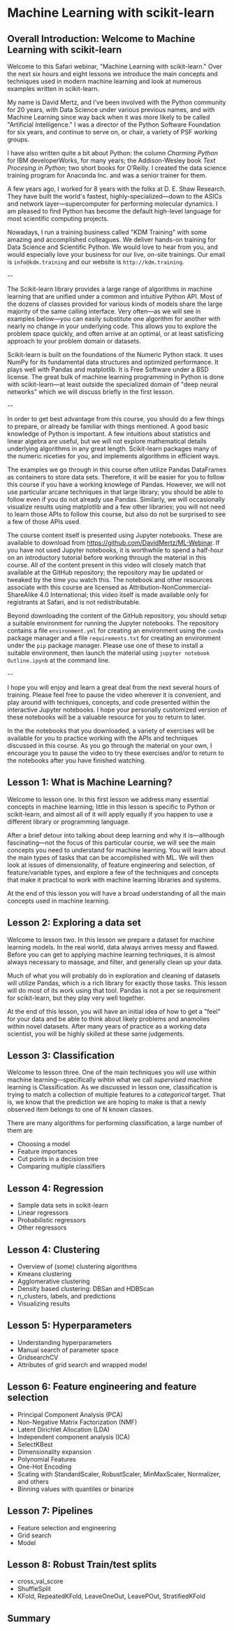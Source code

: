 
# Machine Learning with scikit-learn

## Overall Introduction: Welcome to Machine Learning with scikit-learn

Welcome to this Safari webinar, "Machine Learning with scikit-learn."  Over the next six hours and eight lessons we introduce the main concepts and techniques used in modern machine learning and look at numerous examples written in scikit-learn.

My name is David Mertz, and I’ve been involved with the Python community for 20 years, with Data Science under various previous names, and with Machine Learning since way back when it was more likely to be called "Artificial Intelligence."  I was a director of the Python Software Foundation for six years, and continue to serve on, or chair, a variety of PSF working groups.

I have also written quite a bit about Python: the column _Charming Python_ for IBM developerWorks, for many years; the Addison-Wesley book _Text Procesing in Python_; two short books for O’Reilly.  I created the data science training program for Anaconda Inc. and was a senior trainer for them.

A few years ago, I worked for 8 years with the folks at D. E. Shaw Research.  They have built the world's fastest, highly-specialized—down to the ASICs and network layer—supercomputer for performing molecular dynamics. I am pleased to find Python has become the default high-level language for most scientific computing projects.

Nowadays, I run a training business called "KDM Training" with some amazing and accomplished colleagues. We deliver hands-on training for Data Science and Scientific Python.  We would love to hear from you, and would especially love your business for our live, on-site trainings.  Our email is `info@kdm.training` and our website is `http://kdm.training`.

--

The Scikit-learn library provides a large range of algorithms in machine learning that are unified under a common and intuitive Python API. Most of the dozens of classes provided for various kinds of models share the large majority of the same calling interface. Very often—as we will see in examples below—you can easily substitute one algorithm for another with nearly no change in your underlying code. This allows you to explore the problem space quickly, and often arrive at an optimal, or at least satisficing approach to your problem domain or datasets.

Scikit-learn is built on the foundations of the Numeric Python stack.  It uses NumPy for its fundamental data structures and optimized performance.  It plays well with Pandas and matplotlib.  It is Free Software under a BSD license.  The great bulk of machine learning programming in Python is done with scikit-learn—at least outside the specialized domain of "deep neural networks" which we will discuss briefly in the first lesson.

--

In order to get best advantage from this course, you should do a few things to prepare, or already be familiar with things mentioned.  A good basic knowledge of Python is important.  A few intuitions about statistics and linear algebra are useful, but we will not explore mathematical details underlying algorithms in any great length.  Scikit-learn packages many of the numeric niceties for you, and implements algorithms in efficient ways.

The examples we go through in this course often utilize Pandas DataFrames as containers to store data sets.  Therefore, it will be easier for you to follow this course if you have a working knowlege of Pandas.  However, we will not use particular arcane techniques in that large library; you should be able to follow even if you do not already use Pandas.  Similarly, we will occasionally visualize results using matplotlib and a few other libraries; you will not need to learn those APIs to follow this course, but also do not be surprised to see a few of those APIs used.

The course content itself is presented using Jupyter notebooks.  These are available to download from https://github.com/DavidMertz/ML-Webinar.  If you have not used Jupyter notebooks, it is worthwhile to spend a half-hour on an introductory tutorial before working through the material in this course.  All of the content present in this video will closely match that available at the GitHub repository; the repository may be updated or tweaked by the time you watch this.  The notebook and other resources associate with this course are licensed as Attribution-NonCommercial-ShareAlike 4.0 International; this video itself is made available only for registrants at Safari, and is not redistributable.

Beyond downloading the content of the GitHub repository, you should setup a suitable environment for running the Jupyter notebooks.  The repository contains a file `environment.yml` for creating an environment using the `conda` package manager and a file `requirements.txt` for creating an environment under the `pip` package manager.  Please use one of these to install a suitable environment, then launch the material using `jupyter notebook Outline.ipynb` at the command line.

--

I hope you will enjoy and learn a great deal from the next several hours of training.  Please feel free to pause the video wherever it is convenient, and play around with techniques, concepts, and code presented within the interactive Jupyter notebooks.  I hope your personally customized version of these notebooks will be a valuable resource for you to return to later.

In the the notebooks that you downloaded, a variety of exercises will be available for you to practice working with the APIs and techniques discussed in this course.  As you go through the material on your own, I encourage you to pause the video to try these exercises and/or to return to the notebooks after you have finished watching.


## Lesson 1: What is Machine Learning?

Welcome to lesson one.  In this first lesson we address many essential concepts in machine learning; little in this lesson is specific to Python or scikit-learn, and almost all of it will apply equally if you happen to use a different library or programming language.

After a brief detour into talking about deep learning and why it is—although fascinating—not the focus of this particular course, we will see the main concepts you need to understand for machine learning.  You will learn about the main types of tasks that can be accomplished with ML.  We will then look at issues of dimensionality, of feature engineering and selection, of feature/variable types, and explore a few of the techniques and concepts that make it practical to work with machine learning libraries and systems.

At the end of this lesson you will have a broad understanding of all the main concepts used in machine learning.

## Lesson 2: Exploring a data set

Welcome to lesson two.  In this lesson we prepare a dataset for machine learning models.  In the real world, data always arrives messy and flawed.  Before you can get to applying machine learning techniques, it is almost always necessary to massage, and filter, and generally clean up your data.

Much of what you will probably do in exploration and cleaning of datasets will utilize Pandas, which is a rich library for exactly those tasks.  This lesson will do most of its work using that tool.  Pandas is not a per se requirement for scikit-learn, but they play very well together.

At the end of this lesson, you will have an initial idea of how to get a "feel" for your data and be able to think about likely problems and anamolies within novel datasets.  After many years of practice as a working data scientist, you will be highly skilled at these same judgements.

## Lesson 3: Classification

Welcome to lesson three.  One of the main techniques you will use within machine learning—specifically wihtin what we call *supervised* machine learning is Classification.  As we discussed in lesson one, classification is trying to match a collection of multiple features to a *categorical* target.  That is, we know that the prediction we are hoping to make is that a newly observed item belongs to one of N known classes.

There are many algorithms for performing classification, a large number of them are 


* Choosing a model
* Feature importances
* Cut points in a decision tree
* Comparing multiple classifiers

## Lesson 4: Regression

* Sample data sets in scikit-learn
* Linear regressors
* Probabilistic regressors
* Other regressors

## Lesson 4: Clustering

* Overview of (some) clustering algorithms
* Kmeans clustering
* Agglomerative clustering
* Density based clustering: DBSan and HDBScan
* n_clusters, labels, and predictions
* Visualizing results

## Lesson 5: Hyperparameters

* Understanding hyperparameters
* Manual search of parameter space
* GridsearchCV
* Attributes of grid search and wrapped model

## Lesson 6: Feature engineering and feature selection

* Principal Component Analysis (PCA)
* Non-Negative Matrix Factorization (NMF)
* Latent Dirichlet Allocation (LDA)
* Independent component analysis (ICA)
* SelectKBest
* Dimensionality expansion
* Polynomial Features
* One-Hot Encoding
* Scaling with StandardScaler, RobustScaler, MinMaxScaler, Normalizer, and others
* Binning values with quantiles or binarize

## Lesson 7: Pipelines

* Feature selection and engineering
* Grid search
* Model

## Lesson 8: Robust Train/test splits 

* cross_val_score
* ShuffleSplit
* KFold, RepeatedKFold, LeaveOneOut, LeavePOut, StratifiedKFold


## Summary


